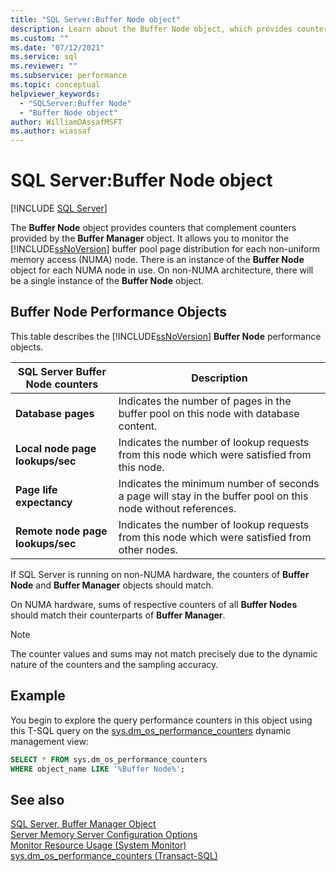 ```yaml
---
title: "SQL Server:Buffer Node object"
description: Learn about the Buffer Node object, which provides counters to monitor the SQL Server buffer pool page distribution for each NUMA node.
ms.custom: ""
ms.date: "07/12/2021"
ms.service: sql
ms.reviewer: ""
ms.subservice: performance
ms.topic: conceptual
helpviewer_keywords: 
  - "SQLServer:Buffer Node"
  - "Buffer Node object"
author: WilliamDAssafMSFT
ms.author: wiassaf
---
```

# SQL Server:Buffer Node object
 [!INCLUDE [SQL Server](../../includes/applies-to-version/sqlserver.md)]

  The **Buffer Node** object provides counters that complement counters provided by the **Buffer Manager** object. It allows you to monitor the [!INCLUDE[ssNoVersion](../../includes/ssnoversion-md.md)] buffer pool page distribution for each non-uniform memory access (NUMA) node. There is an instance of the **Buffer Node** object for each NUMA node in use. On non-NUMA architecture, there will be a single instance of the **Buffer Node** object.  
  
## Buffer Node Performance Objects  
 This table describes the [!INCLUDE[ssNoVersion](../../includes/ssnoversion-md.md)] **Buffer Node** performance objects.  
  
|**SQL Server Buffer Node** counters|Description|  
|-------------------------------------|-----------------|  
|**Database pages**|Indicates the number of pages in the buffer pool on this node with database content.|  
|**Local node page lookups/sec**|Indicates the number of lookup requests from this node which were satisfied from this node.|  
|**Page life expectancy**|Indicates the minimum number of seconds a page will stay in the buffer pool on this node without references.|  
|**Remote node page lookups/sec**|Indicates the number of lookup requests from this node which were satisfied from other nodes.|  
  
 If SQL Server is running on non-NUMA hardware, the counters of **Buffer Node** and **Buffer Manager** objects should match.  
  
 On NUMA hardware, sums of respective counters of all **Buffer Nodes** should match their counterparts of **Buffer Manager**.  
  
> [!NOTE]  
>  The counter values and sums may not match precisely due to the dynamic nature of the counters and the sampling accuracy.  
  
  
## Example

You begin to explore the query performance counters in this object using this T-SQL query on the [sys.dm_os_performance_counters](../system-dynamic-management-views/sys-dm-os-performance-counters-transact-sql.md) dynamic management view:

```sql
SELECT * FROM sys.dm_os_performance_counters
WHERE object_name LIKE '%Buffer Node%';
```  

## See also  
 [SQL Server, Buffer Manager Object](../../relational-databases/performance-monitor/sql-server-buffer-manager-object.md)   
 [Server Memory Server Configuration Options](../../database-engine/configure-windows/server-memory-server-configuration-options.md)   
 [Monitor Resource Usage &#40;System Monitor&#41;](../../relational-databases/performance-monitor/monitor-resource-usage-system-monitor.md)   
 [sys.dm_os_performance_counters &#40;Transact-SQL&#41;](../../relational-databases/system-dynamic-management-views/sys-dm-os-performance-counters-transact-sql.md)  
  
  
